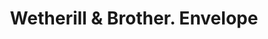 ---
doi: 10.7916/D8MG91P7
date_other: '1893'
date_other_textual: '1893'
form: printed ephemera
genre:
- Envelopes
name:
- Wetherill & Brother
object_in_context_url: https://biggert.cul.columbia.edu/items/view/ave_biggert_01453
subject_hierarchical_geographic:
- Philadelphia, Pennsylvania, United States
subject_name:
- Wetherill & Brother
title: Wetherill & Brother. Envelope
sort_title: Wetherill & Brother. Envelope
call_number: ave_biggert_01453
coordinates:
- 40.00944444444445,-75.13333333333334
pid: ave_biggert_01453
identifiers: ave_biggert_01453
permalink: /biggert/ave_biggert_01453/
layout: iiif-image-page
---